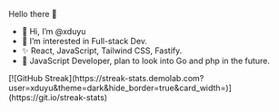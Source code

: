 Hello there 👋 </br>
<ul>
  <li>
    👋 Hi, I’m @xduyu  </br> 
  </li>
  <li>
    👀 I’m interested in Full-stack Dev.  </br>
  </li>
  <li>
    ✨ React, JavaScript, Tailwind CSS, Fastify.  </br>
  </li>
  <li>
    🌴 JavaScript Developer, plan to look into Go and php in the future. 
  </li>
</ul>
[![GitHub Streak](https://streak-stats.demolab.com?user=xduyu&theme=dark&hide_border=true&card_width=)](https://git.io/streak-stats)

